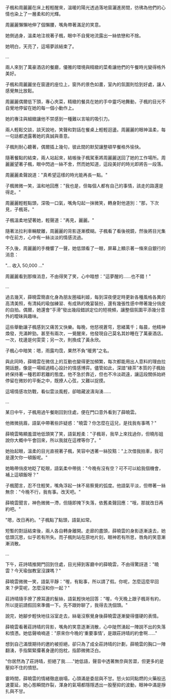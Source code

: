子楓和周麗麗在床上輕輕醒來，溫暖的陽光透過落地窗灑進房間，彷彿為他們的心情也染上了一層柔和的光輝。

周麗麗懶懶地伸了個懶腰，嘴角帶著滿足的笑意。

她側過身，溫柔地注視著子楓，眼中不自覺地流露出一絲依戀和不捨。

她明白，天亮了，這場夢該結束了。

...

兩人來到了萬豪酒店的餐廳，優雅的環境與精緻的菜肴讓他們的午餐時光變得格外美好。

子楓和周麗麗坐在窗邊的座位上，窗外的景色如畫，室內的氛圍則恰到好處，讓人感覺無比放鬆。

周麗麗偶爾低下頭，專心夾菜，精緻的餐具在她的手中靈巧地舞動，子楓的目光不自覺地停留在她的每一個小動作上。

她的專注與細緻讓他不禁感到一種難以言喻的吸引力。

兩人輕鬆交談，談天說地，笑聲和對話在餐桌上輕輕迴盪。周麗麗的眼神溫柔，每一句話都透露著她的真誠與善意。

子楓則耐心聽著，偶爾插上幾句，彼此間的默契讓整頓早餐格外愉快。

隨著餐點的結束，兩人站起來，結帳後子楓駕車將周麗麗送回了她的工作場所。周麗麗望著子楓，眼中閃過一絲不舍，然而她知道，這段美好的時光即將告一段落。

周麗麗柔聲說道："真希望這樣的時光能再長一點。"

子楓微微一笑，溫和地回應："我也是，但每個人都有自己的事情，該走的路還是得走。"

周麗麗輕輕點頭，深吸一口氣，嘴角勾起一抹微笑，轉身對他道別："那，下次見，子楓哥。"

子楓溫柔地望著她，輕聲道："再見，麗麗。"

隨著法拉利車輛駛離，周麗麗的背影逐漸模糊。子楓看了看後視鏡，然後將目光集中在前方，心中有一絲淡淡的情感流過。

不久後，周麗麗的手機響了一聲，她低頭看了一眼，屏幕上顯示著一條來自銀行的消息：

"... 收入 50,000 ..."

周麗麗看到那條消息，不由得笑了笑，心中暗想："這夢醒的……也不錯！"

...

過去幾天，薛曉雲簡直化身為朋友圈福利姬，每到深夜便定時更新各種風格各異的高清美照，有清純的瑜伽練習、有成熟的晚宴裝扮，還有幾張性感中帶著幾分俏皮的自拍。偶爾，她還會“手滑”發出幾段錯誤定位的短視頻，讓整個氛圍平添幾分意外的曖昧與趣味。

這些舉動讓子楓感到又痛苦又快樂。每晚，他怒視蒼穹，思緒萬千；每晨，他精神煥發，充滿幹勁。甚至有兩次，一覺醒來，他發現自己莫名其妙睡在了萬豪酒店。一次，枕邊是何雯雯；另一次，則換成了黃永欣。

子楓心中暗笑：嗯，雨露均霑，果然不負“暖男”之名。

與此同時，薛曉雲在微信上的互動也變得更加頻繁，每次都能用出人意料的理由拉開話題，像是一場經過精心設計的情感博弈。儘管如此，深諳“綠茶”本質的子楓始終保持著一種若即若離的態度。他不急於靠近，但也不冷淡疏遠，讓這段關係始終停留在微妙的平衡之中，既撩人心弦，又難以捉摸。

這場情感攻防戰，看似雲淡風輕，卻暗藏波濤洶湧……

...

某日中午，子楓用過午餐剛回到住處，便在門口意外看到了薛曉雲。

他微微挑眉，語氣中帶著些許疑惑："曉雲？你怎麼在這兒，是找我有事嗎？"

薛曉雲略顯羞澀地低頭笑了笑，語氣輕柔："子楓哥，我早上來找過你，但曉彤姐說你大概中午會回來，所以我就在這裡等你了。" 

她抬起眼，溫柔的目光直視著子楓，笑容中透著一絲狡黠："上次借我拍車，我可是還欠你一頓飯呢。"

她略帶俏皮地眨了眨眼，語氣柔中帶挑："今晚有沒有空？可不可以給我個機會，補上這頓飯呀？"

子楓聞言，忍不住輕笑，嘴角浮起一抹不易察覺的弧度。他語氣平淡，但帶著一絲無奈："今晚不行，我有事。改天吧。"

薛曉雲聞言，神色微微一滯，但隨即掩下失落，依舊柔聲回應："哦，那就改日再約吧。"

"嗯，改日再約。"子楓點了點頭，語氣如常。

短暫的對話結束後，兩人各自轉身離開。走廊的盡頭，薛曉雲的身影逐漸遠去，她低頭沉思，似乎若有所失。而子楓則站在原地片刻，眼神若有所思，唇角的笑意漸漸消散。

...

下午，莊詩晴推開門回到住處，目光掃到客廳中的薛曉雲，不由得驚訝道："曉雲？今天瑜伽教室沒課嗎？"

薛曉雲微微一笑，語氣平靜："喔，有點事，所以請了假。你呢，怎麼這麼早回來？伊雯呢，怎麼沒和你一起？"

莊詩晴隨手撩了撩耳邊的髮絲，語氣輕快地回答："喔，今天晚上跟子楓哥有約，所以提前請假回來準備一下。先不跟妳聊了，我得去洗個頭。"

說完，她腳步輕快地往浴室走去，絲毫沒察覺身後薛曉雲逐漸變得僵硬的表情。

薛曉雲看著莊詩晴的背影，嘴角的笑意逐漸消散，心中陡然湧起一陣說不出的失落和憤懣。她低聲喃喃道："原來你今晚的‘重要事情’，是跟莊詩晴的約會啊……"

想到自己滿懷期待的邀約被拒絕，卻只為了成全莊詩晴的計劃，薛曉雲的胸口一陣翻湧，手指緊緊攥著身邊的抱枕，指節微微泛白。

"你居然為了莊詩晴，拒絕了我……"她低語，聲音中透著無奈與苦澀，但更多的是壓抑不住的憤怒。

霎時間，薛曉雲的情緒徹底崩塌，心頭滿是委屈與不甘。怒火如同點燃的火藥般迅速蔓延，她心態瞬間炸裂，渾身的氣場都隱隱透出一股壓抑的波動，眼神中滿是掙扎與不甘。

